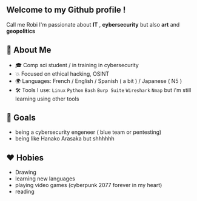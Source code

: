 ## Welcome to my Github profile ! 

Call me Robi
I'm passionate about **IT** , **cybersecurity** but also **art** and **geopolitics** 

## 🧠 About Me
- 🎓 Comp sci student / in training in cybersecurity
- 💥 Focused on ethical hacking, OSINT
- 🌍 Languages: French / English / Spanish ( a bit ) / Japanese ( N5 ) 
- 🛠️ Tools I use: `Linux` `Python` `Bash` `Burp Suite` `Wireshark` `Nmap` but i'm still learning using other tools

## 🎯 Goals
- being a cybersecurity engeneer ( blue team or pentesting)
- being like Hanako Arasaka but shhhhhh 

## ❤️ Hobies
- Drawing
- learning new languages
- playing video games (cyberpunk 2077 forever in my heart)
- reading

